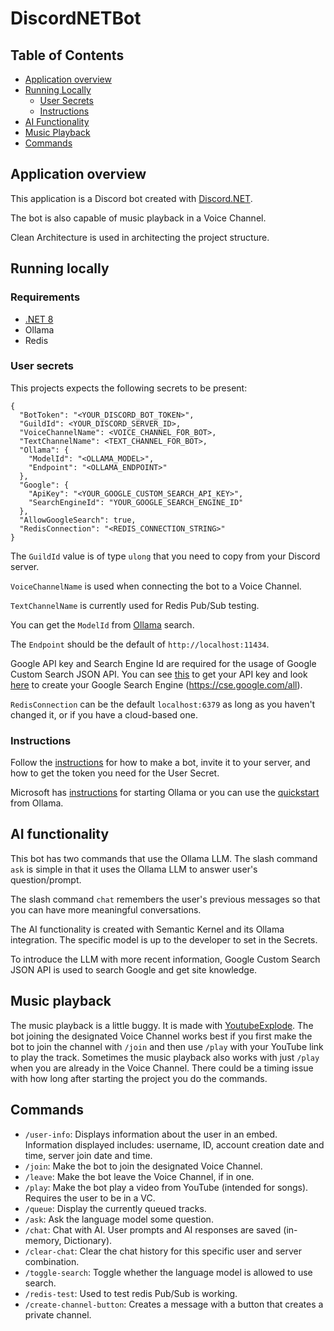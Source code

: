 # DiscordNETBot

## Table of Contents

- [Application overview](#application-overview)
- [Running Locally](#running-locally)
  - [User Secrets](#user-secrets)
  - [Instructions](#instructions)
- [AI Functionality](#ai-functionality)
- [Music Playback](#music-playback)
- [Commands](#commands)

## Application overview

This application is a Discord bot created with [Discord.NET](https://docs.discordnet.dev/).

The bot is also capable of music playback in a Voice Channel.

Clean Architecture is used in architecting the project structure.

## Running locally

### Requirements

- [.NET 8](https://dotnet.microsoft.com/en-us/download)
- Ollama
- Redis

### User secrets

This projects expects the following secrets to be present:

```
{
  "BotToken": "<YOUR_DISCORD_BOT_TOKEN>",
  "GuildId": <YOUR_DISCORD_SERVER_ID>,
  "VoiceChannelName": <VOICE_CHANNEL_FOR_BOT>,
  "TextChannelName": <TEXT_CHANNEL_FOR_BOT>,
  "Ollama": {
    "ModelId": "<OLLAMA_MODEL>",
    "Endpoint": "<OLLAMA_ENDPOINT>"
  },
  "Google": {
    "ApiKey": "<YOUR_GOOGLE_CUSTOM_SEARCH_API_KEY>",
    "SearchEngineId": "YOUR_GOOGLE_SEARCH_ENGINE_ID"
  },
  "AllowGoogleSearch": true,
  "RedisConnection": "<REDIS_CONNECTION_STRING>"
}
```
The `GuildId` value is of type `ulong` that you need to copy from your Discord server.

`VoiceChannelName` is used when connecting the bot to a Voice Channel.

`TextChannelName` is currently used for Redis Pub/Sub testing.

You can get the `ModelId` from [Ollama](https://ollama.com/search) search.

The `Endpoint` should be the default of `http://localhost:11434`.

Google API key and Search Engine Id are required for the usage of Google Custom Search JSON API.
You can see [this](https://developers.google.com/custom-search/v1/overview) to get your API key
and look [here](https://developers.google.com/custom-search/v1/using_rest) to create your Google
Search Engine (https://cse.google.com/all).

`RedisConnection` can be the default `localhost:6379` as long as you haven't changed it, or
if you have a cloud-based one.

### Instructions

Follow the [instructions](https://docs.discordnet.dev/guides/getting_started/first-bot.html) for how to make a bot,
invite it to your server, and how to get the token you need for the User Secret.

Microsoft has [instructions](https://learn.microsoft.com/en-us/semantic-kernel/concepts/ai-services/chat-completion/?tabs=csharp-Ollama%2Cpython-AzureOpenAI%2Cjava-AzureOpenAI&pivots=programming-language-csharp) for starting Ollama
or you can use the [quickstart](https://docs.ollama.com/quickstart) from Ollama.

## AI functionality

This bot has two commands that use the Ollama LLM. The slash command `ask` is simple in that it uses the Ollama LLM
to answer user's question/prompt.

The slash command `chat` remembers the user's previous messages so that you can have more meaningful conversations.

The AI functionality is created with Semantic Kernel and its Ollama integration. The specific model is up to the
developer to set in the Secrets.

To introduce the LLM with more recent information, Google Custom Search JSON API is used to search Google and get
site knowledge.

## Music playback

The music playback is a little buggy. It is made with [YoutubeExplode](https://github.com/Tyrrrz/YoutubeExplode).
The bot joining the designated Voice Channel works best if you first make the bot to join the channel with
`/join` and then use `/play` with your YouTube link to play the track. Sometimes the music playback also works
with just `/play` when you are already in the Voice Channel. There could be a timing issue with how long after
starting the project you do the commands.

## Commands

- `/user-info`: Displays information about the user in an embed. Information displayed includes: username,
ID, account creation date and time, server join date and time.
- `/join`: Make the bot to join the designated Voice Channel.
- `/leave`: Make the bot leave the Voice Channel, if in one.
- `/play`: Make the bot play a video from YouTube (intended for songs). Requires the user to be in a VC.
- `/queue`: Display the currently queued tracks.
- `/ask`: Ask the language model some question.
- `/chat`: Chat with AI. User prompts and AI responses are saved (in-memory, Dictionary).
- `/clear-chat`: Clear the chat history for this specific user and server combination.
- `/toggle-search`: Toggle whether the language model is allowed to use search.
- `/redis-test`: Used to test redis Pub/Sub is working.
- `/create-channel-button`: Creates a message with a button that creates a private channel.